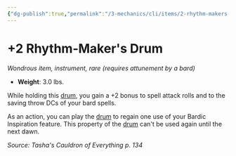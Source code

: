 ```yaml
---
{"dg-publish":true,"permalink":"/3-mechanics/cli/items/2-rhythm-makers-drum-tce/","tags":["ttrpg-cli/compendium/src/5e/tce","ttrpg-cli/item/attunement/required","ttrpg-cli/item/gear/instrument","ttrpg-cli/item/rarity/rare"],"noteIcon":""}
---
```


# +2 Rhythm-Maker's Drum
*Wondrous item, instrument, rare (requires attunement by a bard)*  


- **Weight**: 3.0 lbs.

While holding this [drum](3-Mechanics/CLI/items/drum.md), you gain a +2 bonus to spell attack rolls and to the saving throw DCs of your bard spells.

As an action, you can play the [drum](3-Mechanics/CLI/items/drum.md) to regain one use of your Bardic Inspiration feature. This property of the [drum](3-Mechanics/CLI/items/drum.md) can't be used again until the next dawn.

*Source: Tasha's Cauldron of Everything p. 134*